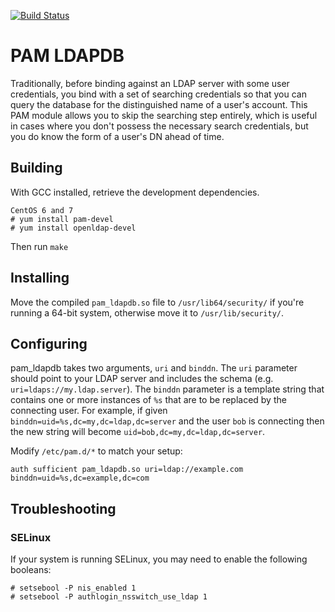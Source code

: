 [![Build Status](https://travis-ci.org/rmbreak/pam_ldapdb.svg?branch=master)](https://travis-ci.org/rmbreak/pam_ldapdb)

# PAM LDAPDB
Traditionally, before binding against an LDAP server with some user
credentials, you bind with a set of searching credentials so that you can query
the database for the distinguished name of a user's account. This PAM module
allows you to skip the searching step entirely, which is useful in cases where
you don't possess the necessary search credentials, but you do know the form of
a user's DN ahead of time.

## Building
With GCC installed, retrieve the development dependencies.

    CentOS 6 and 7
    # yum install pam-devel
    # yum install openldap-devel

Then run `make`

## Installing
Move the compiled `pam_ldapdb.so` file to `/usr/lib64/security/` if you're
running a 64-bit system, otherwise move it to `/usr/lib/security/`.

## Configuring
pam_ldapdb takes two arguments, `uri` and `binddn`. The `uri` parameter should
point to your LDAP server and includes the schema (e.g.
`uri=ldaps://my.ldap.server`). The `binddn` parameter is a template string that
contains one or more instances of `%s` that are to be replaced by the
connecting user. For example, if given `binddn=uid=%s,dc=my,dc=ldap,dc=server`
and the user `bob` is connecting then the new string will become
`uid=bob,dc=my,dc=ldap,dc=server`.

Modify `/etc/pam.d/*` to match your setup:

    auth sufficient pam_ldapdb.so uri=ldap://example.com binddn=uid=%s,dc=example,dc=com

## Troubleshooting
### SELinux
If your system is running SELinux, you may need to enable the following booleans:

    # setsebool -P nis_enabled 1
    # setsebool -P authlogin_nsswitch_use_ldap 1

